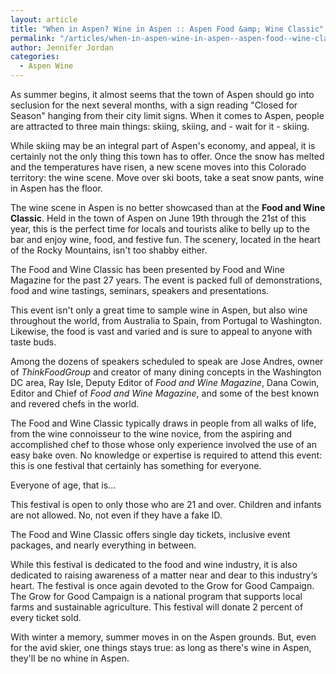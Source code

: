 ```yaml
---
layout: article
title: "When in Aspen? Wine in Aspen :: Aspen Food &amp; Wine Classic"
permalink: "/articles/when-in-aspen-wine-in-aspen--aspen-food--wine-classic"
author: Jennifer Jordan
categories:
  - Aspen Wine
---
```


<p>As summer begins, it almost seems that the town of Aspen should go into seclusion for the next several months, with a sign reading "Closed for Season" hanging from their city limit signs. When it comes to Aspen, people are attracted to three main things: skiing, skiing, and - wait for it - skiing.</p>
<p>While skiing may be an integral part of Aspen's economy, and appeal, it is certainly not the only thing this town has to offer. Once the snow has melted and the temperatures have risen, a new scene moves into this Colorado territory: the wine scene. Move over ski boots, take a seat snow pants, wine in Aspen has the floor.</p>
<p>The wine scene in Aspen is no better showcased than at the <b>Food and Wine Classic</b>. Held in the town of Aspen on June 19th through the 21st of this year, this is the perfect time for locals and tourists alike to belly up to the bar and enjoy wine, food, and festive fun. The scenery, located in the heart of the Rocky Mountains, isn't too shabby either.</p>
<p>The Food and Wine Classic has been presented by Food and Wine Magazine for the past 27 years. The event is packed full of demonstrations, food and wine tastings, seminars, speakers and presentations.</p>
<p>This event isn't only a great time to sample wine in Aspen, but also wine throughout the world, from Australia to Spain, from Portugal to Washington. Likewise, the food is vast and varied and is sure to appeal to anyone with taste buds.</p>
<p>Among the dozens of speakers scheduled to speak are Jose Andres, owner of <i>ThinkFoodGroup</i> and creator of many dining concepts in the Washington DC area, Ray Isle, Deputy Editor of <i>Food and Wine Magazine</i>, Dana Cowin, Editor and Chief of <i>Food and Wine Magazine</i>, and some of the best known and revered chefs in the world.</p>
<p>The Food and Wine Classic typically draws in people from all walks of life, from the wine connoisseur to the wine novice, from the aspiring and accomplished chef to those whose only experience involved the use of an easy bake oven. No knowledge or expertise is required to attend this event: this is one festival that certainly has something for everyone.</p>
<p>Everyone of age, that is...</p>
<p>This festival is open to only those who are 21 and over. Children and infants are not allowed. No, not even if they have a fake ID.</p>
<p>The Food and Wine Classic offers single day tickets, inclusive event packages, and nearly everything in between.</p>
<p>While this festival is dedicated to the food and wine industry, it is also dedicated to raising awareness of a matter near and dear to this industry‘s heart. The festival is once again devoted to the Grow for Good Campaign. The Grow for Good Campaign is a national program that supports local farms and sustainable agriculture. This festival will donate 2 percent of every ticket sold.</p>
<p>With winter a memory, summer moves in on the Aspen grounds. But, even for the avid skier, one things stays true:  as long as there's wine in Aspen, they'll be no whine in Aspen.</p>
